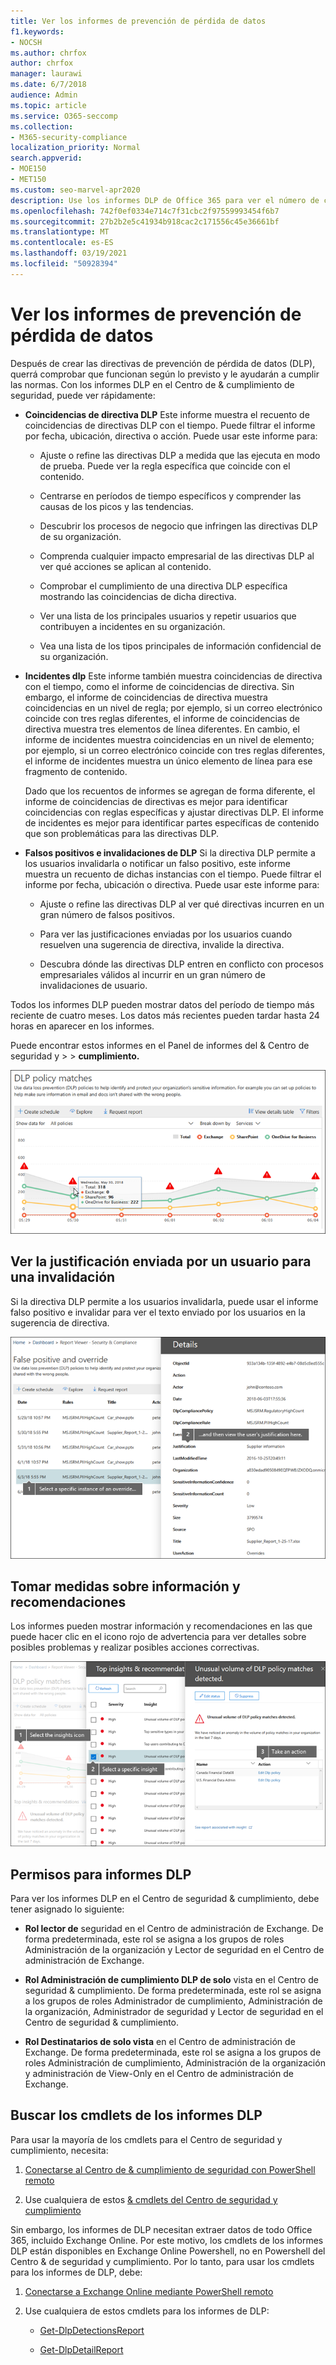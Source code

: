```yaml
---
title: Ver los informes de prevención de pérdida de datos
f1.keywords:
- NOCSH
ms.author: chrfox
author: chrfox
manager: laurawi
ms.date: 6/7/2018
audience: Admin
ms.topic: article
ms.service: O365-seccomp
ms.collection:
- M365-security-compliance
localization_priority: Normal
search.appverid:
- MOE150
- MET150
ms.custom: seo-marvel-apr2020
description: Use los informes DLP de Office 365 para ver el número de coincidencias de directivas DLP, invalidaciones o falsos positivos y ver si están su tendencia hacia arriba o hacia abajo con el tiempo.
ms.openlocfilehash: 742f0ef0334e714c7f31cbc2f97559993454f6b7
ms.sourcegitcommit: 27b2b2e5c41934b918cac2c171556c45e36661bf
ms.translationtype: MT
ms.contentlocale: es-ES
ms.lasthandoff: 03/19/2021
ms.locfileid: "50928394"
---
```

# <a name="view-the-reports-for-data-loss-prevention"></a>Ver los informes de prevención de pérdida de datos

Después de crear las directivas de prevención de pérdida de datos (DLP), querrá comprobar que funcionan según lo previsto y le ayudarán a cumplir las normas. Con los informes DLP en el Centro de &amp; cumplimiento de seguridad, puede ver rápidamente:
  
- **Coincidencias de directiva DLP** Este informe muestra el recuento de coincidencias de directivas DLP con el tiempo. Puede filtrar el informe por fecha, ubicación, directiva o acción. Puede usar este informe para: 
    
  - Ajuste o refine las directivas DLP a medida que las ejecuta en modo de prueba. Puede ver la regla específica que coincide con el contenido.
    
  - Centrarse en períodos de tiempo específicos y comprender las causas de los picos y las tendencias.
    
  - Descubrir los procesos de negocio que infringen las directivas DLP de su organización.
    
  - Comprenda cualquier impacto empresarial de las directivas DLP al ver qué acciones se aplican al contenido.
    
  - Comprobar el cumplimiento de una directiva DLP específica mostrando las coincidencias de dicha directiva.
    
  - Ver una lista de los principales usuarios y repetir usuarios que contribuyen a incidentes en su organización.
    
  - Vea una lista de los tipos principales de información confidencial de su organización.
    
- **Incidentes dlp** Este informe también muestra coincidencias de directiva con el tiempo, como el informe de coincidencias de directiva. Sin embargo, el informe de coincidencias de directiva muestra coincidencias en un nivel de regla; por ejemplo, si un correo electrónico coincide con tres reglas diferentes, el informe de coincidencias de directiva muestra tres elementos de línea diferentes. En cambio, el informe de incidentes muestra coincidencias en un nivel de elemento; por ejemplo, si un correo electrónico coincide con tres reglas diferentes, el informe de incidentes muestra un único elemento de línea para ese fragmento de contenido. 
    
  Dado que los recuentos de informes se agregan de forma diferente, el informe de coincidencias de directivas es mejor para identificar coincidencias con reglas específicas y ajustar directivas DLP. El informe de incidentes es mejor para identificar partes específicas de contenido que son problemáticas para las directivas DLP.
    
- **Falsos positivos e invalidaciones de DLP** Si la directiva DLP permite a los usuarios invalidarla o notificar un falso positivo, este informe muestra un recuento de dichas instancias con el tiempo. Puede filtrar el informe por fecha, ubicación o directiva. Puede usar este informe para: 
    
  - Ajuste o refine las directivas DLP al ver qué directivas incurren en un gran número de falsos positivos.
    
  - Para ver las justificaciones enviadas por los usuarios cuando resuelven una sugerencia de directiva, invalide la directiva.
    
  - Descubra dónde las directivas DLP entren en conflicto con procesos empresariales válidos al incurrir en un gran número de invalidaciones de usuario.
    
Todos los informes DLP pueden mostrar datos del período de tiempo más reciente de cuatro meses. Los datos más recientes pueden tardar hasta 24 horas en aparecer en los informes.
  
Puede encontrar estos informes en el Panel de informes del &amp; Centro de seguridad y \>  \> **cumplimiento.**
  
![Informe de coincidencias de directivas DLP](../media/117d20c9-d379-403f-ad68-1f5cd6c4e5cf.png)
  
## <a name="view-the-justification-submitted-by-a-user-for-an-override"></a>Ver la justificación enviada por un usuario para una invalidación

Si la directiva DLP permite a los usuarios invalidarla, puede usar el informe falso positivo e invalidar para ver el texto enviado por los usuarios en la sugerencia de directiva.
  
![Campo De justificación en los detalles del informe de falso positivo e invalidación de DLP](../media/e11e3126-026d-4e77-a16d-74a0686d1fa3.png)
  
## <a name="take-action-on-insights-and-recommendations"></a>Tomar medidas sobre información y recomendaciones

Los informes pueden mostrar información y recomendaciones en las que puede hacer clic en el icono rojo de advertencia para ver detalles sobre posibles problemas y realizar posibles acciones correctivas.
  
![Hacer clic en un icono de información para ver los detalles y las acciones que se deben realizar](../media/51782036-7299-4960-8175-75c2b1637159.png)
  
## <a name="permissions-for-dlp-reports"></a>Permisos para informes DLP

Para ver los informes DLP en el Centro de seguridad & cumplimiento, debe tener asignado lo siguiente:

- **Rol lector de** seguridad en el Centro de administración de Exchange. De forma predeterminada, este rol se asigna a los grupos de roles Administración de la organización y Lector de seguridad en el Centro de administración de Exchange.

- **Rol Administración de cumplimiento DLP de solo** vista en el Centro de seguridad & cumplimiento. De forma predeterminada, este rol se asigna a los grupos de roles Administrador de cumplimiento, Administración de la organización, Administrador de seguridad y Lector de seguridad en el Centro de seguridad & cumplimiento.

- **Rol Destinatarios de solo vista** en el Centro de administración de Exchange. De forma predeterminada, este rol se asigna a los grupos de roles Administración de cumplimiento, Administración de la organización y administración de View-Only en el Centro de administración de Exchange.

## <a name="find-the-cmdlets-for-the-dlp-reports"></a>Buscar los cmdlets de los informes DLP

Para usar la mayoría de los cmdlets para el Centro de seguridad y cumplimiento, necesita:
  
1. [Conectarse al Centro de &amp; cumplimiento de seguridad con PowerShell remoto](/powershell/exchange/connect-to-scc-powershell&amp;clcid=0x409)
    
2. Use cualquiera de estos [ &amp; cmdlets del Centro de seguridad y cumplimiento](/powershell/exchange/exchange-online-powershell)
    
Sin embargo, los informes de DLP necesitan extraer datos de todo Office 365, incluido Exchange Online. Por este motivo, los cmdlets de los informes DLP están disponibles en Exchange Online Powershell, no en Powershell del Centro &amp; de seguridad y cumplimiento. Por lo tanto, para usar los cmdlets para los informes de DLP, debe:
  
1. [Conectarse a Exchange Online mediante PowerShell remoto](/powershell/exchange/connect-to-exchange-online-powershell)
    
2. Use cualquiera de estos cmdlets para los informes de DLP:
    
      - [Get-DlpDetectionsReport](/powershell/module/exchange/get-dlpdetectionsreport)
    
      - [Get-DlpDetailReport](/powershell/module/exchange/get-dlpdetailreport)
